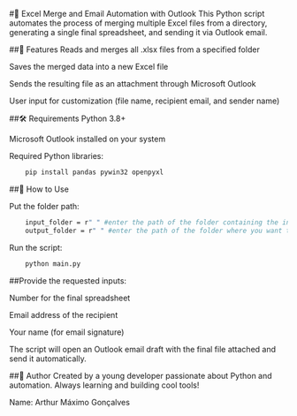 #📧 Excel Merge and Email Automation with Outlook
This Python script automates the process of merging multiple Excel files from a directory, generating a single final spreadsheet, and sending it via Outlook email.

##🚀 Features
Reads and merges all .xlsx files from a specified folder

Saves the merged data into a new Excel file

Sends the resulting file as an attachment through Microsoft Outlook

User input for customization (file name, recipient email, and sender name)

##🛠 Requirements
Python 3.8+

Microsoft Outlook installed on your system

Required Python libraries:

```bash
    pip install pandas pywin32 openpyxl
```

##📌 How to Use

Put the folder path:
```bash
    input_folder = r" " #enter the path of the folder containing the initial spreadsheets
    output_folder = r" " #enter the path of the folder where you want to place the final spreadsheets
```

Run the script:

```bash
    python main.py
```

##Provide the requested inputs:

Number for the final spreadsheet

Email address of the recipient

Your name (for email signature)

The script will open an Outlook email draft with the final file attached and send it automatically.

##🧠 Author
Created by a young developer passionate about Python and automation. Always learning and building cool tools!

Name: Arthur Máximo Gonçalves
